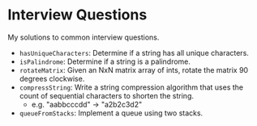 # Interview Questions

My solutions to common interview questions.

- `hasUniqueCharacters`: Determine if a string has all unique characters.
- `isPalindrome`: Determine if a string is a palindrome.
- `rotateMatrix`: Given an NxN matrix array of ints, rotate the matrix 90 degrees clockwise.
- `compressString`: Write a string compression algorithm that uses the count of sequential characters to shorten the string.
  - e.g. "aabbcccdd" -> "a2b2c3d2"
- `queueFromStacks`: Implement a queue using two stacks.
